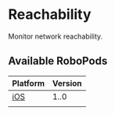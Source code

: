# Reachability

Monitor network reachability.

## Available RoboPods

| Platform    | Version |
|-------------|---------|
| [iOS](ios/) | 1..0    |
|             |         |